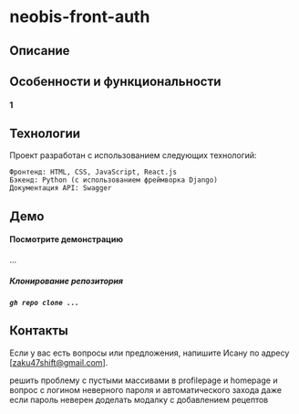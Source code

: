 <h1>neobis-front-auth</h1>

<h2>Описание</h2>

<h2>Особенности и функциональности</h2>

<h4>1</h4>

<h2>Технологии</h2>

Проект разработан с использованием следующих технологий:

    Фронтенд: HTML, CSS, JavaScript, React.js
    Бэкенд: Python (с использованием фреймворка Django)
    Документация API: Swagger

<h2>Демо</h2>

<h4>Посмотрите демонстрацию </h4>...

<h5>Клонирование репозитория<h5>

    gh repo clone ...

<h2>Контакты</h2>

Если у вас есть вопросы или предложения, напишите Исану по адресу [zaku47shift@gmail.com].

решить проблему с пустыми массивами в profilepage и homepage
и вопрос с логином неверного пароля и автоматического захода даже если пароль неверен
доделать модалку с добавлением рецептов
